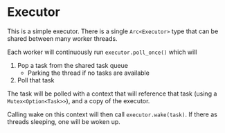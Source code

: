 # Executor

This is a simple executor. There is a single `Arc<Executor>` type that can be shared between many worker threads.

Each worker will continuously run `executor.poll_once()` which will

1. Pop a task from the shared task queue
    * Parking the thread if no tasks are available
2. Poll that task

The task will be polled with a context that will reference that task (using a `Mutex<Option<Task>>`),
and a copy of the executor.

Calling wake on this context will then call `executor.wake(task)`. If there as threads sleeping, one will be woken up.
